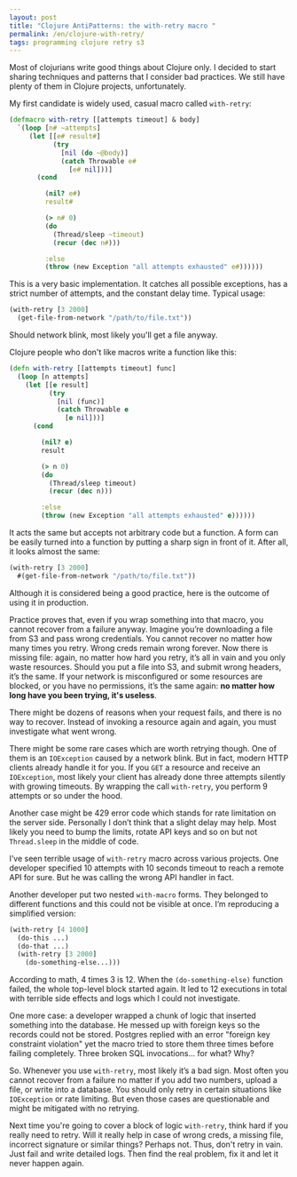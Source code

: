 ```yaml
---
layout: post
title: "Clojure AntiPatterns: the with-retry macro "
permalink: /en/clojure-with-retry/
tags: programming clojure retry s3
---
```


Most of clojurians write good things about Clojure only. I decided to start
sharing techniques and patterns that I consider bad practices. We still have
plenty of them in Clojure projects, unfortunately.

My first candidate is widely used, casual macro called `with-retry`:

~~~clojure
(defmacro with-retry [[attempts timeout] & body]
  `(loop [n# ~attempts]
     (let [[e# result#]
           (try
             [nil (do ~@body)]
             (catch Throwable e#
               [e# nil]))]
       (cond

         (nil? e#)
         result#

         (> n# 0)
         (do
           (Thread/sleep ~timeout)
           (recur (dec n#)))

         :else
         (throw (new Exception "all attempts exhausted" e#))))))
~~~

This is a very basic implementation. It catches all possible exceptions, has a
strict number of attempts, and the constant delay time. Typical usage:

~~~clojure
(with-retry [3 2000]
  (get-file-from-network "/path/to/file.txt"))
~~~

Should network blink, most likely you'll get a file anyway.

Clojure people who don't like macros write a function like this:

~~~clojure
(defn with-retry [[attempts timeout] func]
  (loop [n attempts]
    (let [[e result]
          (try
            [nil (func)]
            (catch Throwable e
              [e nil]))]
      (cond

        (nil? e)
        result

        (> n 0)
        (do
          (Thread/sleep timeout)
          (recur (dec n)))

        :else
        (throw (new Exception "all attempts exhausted" e))))))
~~~

It acts the same but accepts not arbitrary code but a function. A form can be
easily turned into a function by putting a sharp sign in front of it. After all,
it looks almost the same:

~~~clojure
(with-retry [3 2000]
  #(get-file-from-network "/path/to/file.txt"))
~~~

Although it is considered being a good practice, here is the outcome of using it
in production.

Practice proves that, even if you wrap something into that macro, you cannot
recover from a failure anyway. Imagine you’re downloading a file from S3 and
pass wrong credentials. You cannot recover no matter how many times you
retry. Wrong creds remain wrong forever. Now there is missing file: again, no
matter how hard you retry, it’s all in vain and you only waste resources. Should
you put a file into S3, and submit wrong headers, it’s the same. If your network
is misconfigured or some resources are blocked, or you have no permissions, it’s
the same again: **no matter how long have you been trying, it's useless**.

There might be dozens of reasons when your request fails, and there is no way to
recover. Instead of invoking a resource again and again, you must investigate
what went wrong.

There might be some rare cases which are worth retrying though. One of them is
an `IOException` caused by a network blink. But in fact, modern HTTP clients
already handle it for you. If you `GET` a resource and receive an `IOException`,
most likely your client has already done three attempts silently with growing
timeouts. By wrapping the call `with-retry`, you perform 9 attempts or so under
the hood.

Another case might be 429 error code which stands for rate limitation on the
server side. Personally I don’t think that a slight delay may help. Most likely
you need to bump the limits, rotate API keys and so on but not `Thread.sleep` in
the middle of code.

I’ve seen terrible usage of `with-retry` macro across various projects. One
developer specified 10 attempts with 10 seconds timeout to reach a remote API
for sure. But he was calling the wrong API handler in fact.

Another developer put two nested `with-macro` forms. They belonged to different
functions and this could not be visible at once. I’m reproducing a simplified
version:

~~~clojure
(with-retry [4 1000]
  (do-this ...)
  (do-that ...)
  (with-retry [3 2000]
    (do-something-else...)))
~~~

According to math, 4 times 3 is 12. When the `(do-something-else)` function
failed, the whole top-level block started again. It led to 12 executions in
total with terrible side effects and logs which I could not investigate.

One more case: a developer wrapped a chunk of logic that inserted something into
the database. He messed up with foreign keys so the records could not be
stored. Postgres replied with an error "foreign key constraint violation" yet
the macro tried to store them three times before failing completely. Three
broken SQL invocations... for what? Why?

So. Whenever you use `with-retry`, most likely it’s a bad sign. Most often you
cannot recover from a failure no matter if you add two numbers, upload a file,
or write into a database. You should only retry in certain situations like
`IOException` or rate limiting. But even those cases are questionable and might
be mitigated with no retrying.

Next time you're going to cover a block of logic `with-retry`, think hard if you
really need to retry. Will it really help in case of wrong creds, a missing
file, incorrect signature or similar things? Perhaps not. Thus, don't retry in
vain. Just fail and write detailed logs. Then find the real problem, fix it and
let it never happen again.
